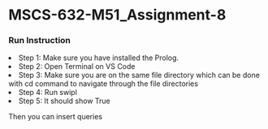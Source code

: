 # MSCS-632-M51_Assignment-8

### Run Instruction
<li> Step 1: Make sure you have installed the Prolog.
<li> Step 2: Open Terminal on VS Code
<li> Step 3: Make sure you are on the same file directory which can be done with cd command to navigate through the file directories
<li> Step 4: Run swipl
<li> Step 5: It should show True

Then you can insert queries

